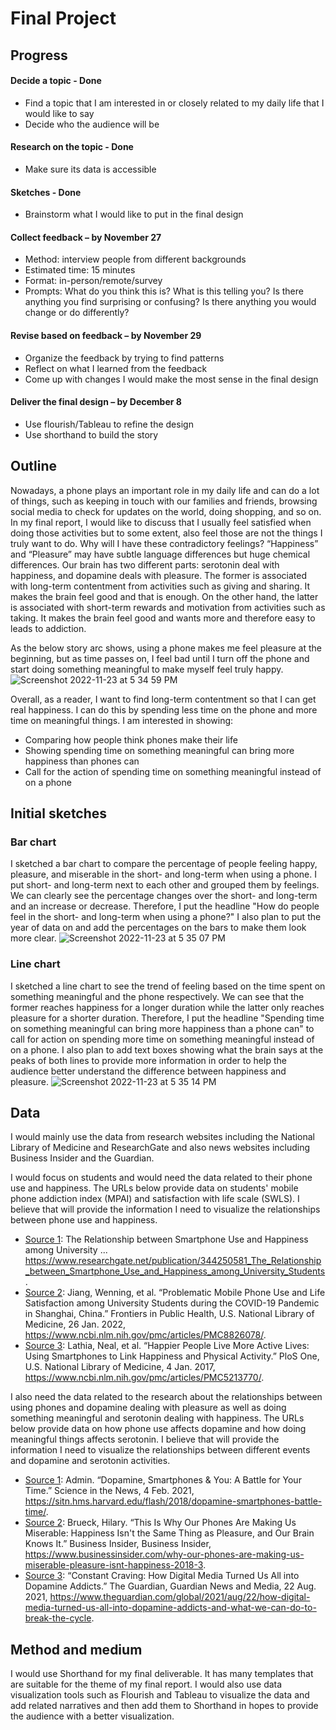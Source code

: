 # Final Project
## Progress
#### Decide a topic - Done
- Find a topic that I am interested in or closely related to my daily life that I would like to say 
- Decide who the audience will be 

#### Research on the topic - Done
- Make sure its data is accessible 

#### Sketches - Done
- Brainstorm what I would like to put in the final design 

#### Collect feedback – by November 27
- Method: interview people from different backgrounds  
- Estimated time: 15 minutes
-	Format: in-person/remote/survey
-	Prompts: What do you think this is? What is this telling you? Is there anything you find surprising or confusing? Is there anything you would change or do differently? 

#### Revise based on feedback – by November 29
-	Organize the feedback by trying to find patterns
-	Reflect on what I learned from the feedback 
-	Come up with changes I would make the most sense in the final design 

#### Deliver the final design – by December 8 
-	Use flourish/Tableau to refine the design
-	Use shorthand to build the story 


## Outline
Nowadays, a phone plays an important role in my daily life and can do a lot of things, such as keeping in touch with our families and friends, browsing social media to check for updates on the world, doing shopping, and so on. In my final report, I would like to discuss that I usually feel satisfied when doing those activities but to some extent, also feel those are not the things I truly want to do. Why will I have these contradictory feelings? “Happiness” and “Pleasure” may have subtle language differences but huge chemical differences. Our brain has two different parts: serotonin deal with happiness, and dopamine deals with pleasure. The former is associated with long-term contentment from activities such as giving and sharing. It makes the brain feel good and that is enough. On the other hand, the latter is associated with short-term rewards and motivation from activities such as taking. It makes the brain feel good and wants more and therefore easy to leads to addiction. 

As the below story arc shows, using a phone makes me feel pleasure at the beginning, but as time passes on, I feel bad until I turn off the phone and start doing something meaningful to make myself feel truly happy. 
![Screenshot 2022-11-23 at 5 34 59 PM](https://user-images.githubusercontent.com/116990977/203657411-896d5944-8547-4a01-95aa-f479bc34965c.png)

Overall, as a reader, I want to find long-term contentment so that I can get real happiness. I can do this by spending less time on the phone and more time on meaningful things. I am interested in showing:
- Comparing how people think phones make their life
- Showing spending time on something meaningful can bring more happiness than phones can
- Call for the action of spending time on something meaningful instead of on a phone


## Initial sketches
### Bar chart
I sketched a bar chart to compare the percentage of people feeling happy, pleasure, and miserable in the short- and long-term when using a phone. I put short- and long-term next to each other and grouped them by feelings. We can clearly see the percentage changes over the short- and long-term and an increase or decrease. Therefore, I put the headline "How do people feel in the short- and long-term when using a phone?" I also plan to put the year of data on and add the percentages on the bars to make them look more clear.
![Screenshot 2022-11-23 at 5 35 07 PM](https://user-images.githubusercontent.com/116990977/203657439-4fae7c96-6319-45c8-b279-e2c7ebb0a51b.png)

### Line chart
I sketched a line chart to see the trend of feeling based on the time spent on something meaningful and the phone respectively. We can see that the former reaches happiness for a longer duration while the latter only reaches pleasure for a shorter duration. Therefore, I put the headline "Spending time on something meaningful can bring more happiness than a phone can" to call for action on spending more time on something meaningful instead of on a phone. I also plan to add text boxes showing what the brain says at the peaks of both lines to provide more information in order to help the audience better understand the difference between happiness and pleasure.
![Screenshot 2022-11-23 at 5 35 14 PM](https://user-images.githubusercontent.com/116990977/203657461-4016427b-16af-4a1f-87b0-8ff70766b055.png)


## Data
I would mainly use the data from research websites including the National Library of Medicine and ResearchGate and also news websites including Business Insider and the Guardian. 

I would focus on students and would need the data related to their phone use and happiness. The URLs below provide data on students' mobile phone addiction index (MPAI) and satisfaction with life scale (SWLS). I believe that will provide the information I need to visualize the relationships between phone use and happiness. 
- [Source 1](https://www.researchgate.net/publication/344250581_The_Relationship_between_Smartphone_Use_and_Happiness_among_University_Students): The Relationship between Smartphone Use and Happiness among University ... https://www.researchgate.net/publication/344250581_The_Relationship_between_Smartphone_Use_and_Happiness_among_University_Students. 
- [Source 2](https://www.ncbi.nlm.nih.gov/pmc/articles/PMC8826078/): Jiang, Wenning, et al. “Problematic Mobile Phone Use and Life Satisfaction among University Students during the COVID-19 Pandemic in Shanghai, China.” Frontiers in Public Health, U.S. National Library of Medicine, 26 Jan. 2022, https://www.ncbi.nlm.nih.gov/pmc/articles/PMC8826078/. 
- [Source 3](https://www.ncbi.nlm.nih.gov/pmc/articles/PMC5213770/): Lathia, Neal, et al. “Happier People Live More Active Lives: Using Smartphones to Link Happiness and Physical Activity.” PloS One, U.S. National Library of Medicine, 4 Jan. 2017, https://www.ncbi.nlm.nih.gov/pmc/articles/PMC5213770/. 

I also need the data related to the research about the relationships between using phones and dopamine dealing with pleasure as well as doing something meaningful and serotonin dealing with happiness. The URLs below provide data on how phone use affects dopamine and how doing meaningful things affects serotonin. I believe that will provide the information I need to visualize the relationships between different events and dopamine and serotonin activities. 
- [Source 1](https://sitn.hms.harvard.edu/flash/2018/dopamine-smartphones-battle-time/): Admin. “Dopamine, Smartphones &amp; You: A Battle for Your Time.” Science in the News, 4 Feb. 2021, https://sitn.hms.harvard.edu/flash/2018/dopamine-smartphones-battle-time/. 
- [Source 2](https://www.businessinsider.com/why-our-phones-are-making-us-miserable-pleasure-isnt-happiness-2018-3): Brueck, Hilary. “This Is Why Our Phones Are Making Us Miserable: Happiness Isn't the Same Thing as Pleasure, and Our Brain Knows It.” Business Insider, Business Insider, https://www.businessinsider.com/why-our-phones-are-making-us-miserable-pleasure-isnt-happiness-2018-3. 
- [Source 3](https://www.theguardian.com/global/2021/aug/22/how-digital-media-turned-us-all-into-dopamine-addicts-and-what-we-can-do-to-break-the-cycle): “Constant Craving: How Digital Media Turned Us All into Dopamine Addicts.” The Guardian, Guardian News and Media, 22 Aug. 2021, https://www.theguardian.com/global/2021/aug/22/how-digital-media-turned-us-all-into-dopamine-addicts-and-what-we-can-do-to-break-the-cycle. 

## Method and medium
I would use Shorthand for my final deliverable. It has many templates that are suitable for the theme of my final report. I would also use data visualization tools such as Flourish and Tableau to visualize the data and add related narratives and then add them to Shorthand in hopes to provide the audience with a better visualization. 
